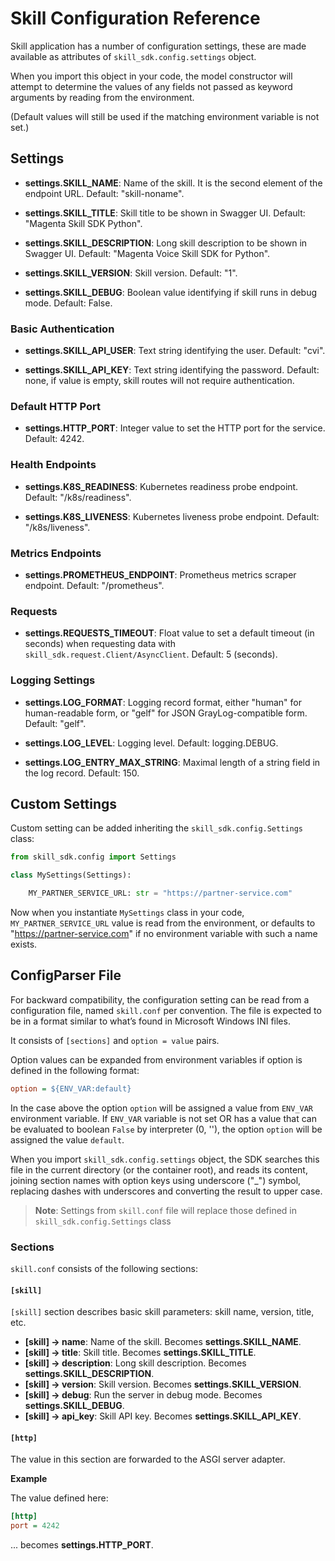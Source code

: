
# Skill Configuration Reference

Skill application has a number of configuration settings, 
these are made available as attributes of `skill_sdk.config.settings` object.

When you import this object in your code, the model constructor will attempt to determine the values of any fields 
not passed as keyword arguments by reading from the environment. 

(Default values will still be used if the matching environment variable is not set.)

## Settings

- **settings.SKILL_NAME**: Name of the skill. It is the second element of the endpoint URL. 
  Default: "skill-noname".
  

- **settings.SKILL_TITLE**: Skill title to be shown in Swagger UI. 
  Default: "Magenta Skill SDK Python".
  

- **settings.SKILL_DESCRIPTION**: Long skill description to be shown in Swagger UI. 
  Default: "Magenta Voice Skill SDK for Python".


- **settings.SKILL_VERSION**: Skill version. Default: "1".


- **settings.SKILL_DEBUG**: Boolean value identifying if skill runs in debug mode. Default: False.


### Basic Authentication

- **settings.SKILL_API_USER**: Text string identifying the user. Default: "cvi".


- **settings.SKILL_API_KEY**: Text string identifying the password. Default: none, 
  if value is empty, skill routes will not require authentication. 


### Default HTTP Port

- **settings.HTTP_PORT**: Integer value to set the HTTP port for the service. Default: 4242.


### Health Endpoints

- **settings.K8S_READINESS**: Kubernetes readiness probe endpoint. Default: "/k8s/readiness".


- **settings.K8S_LIVENESS**: Kubernetes liveness probe endpoint. Default: "/k8s/liveness".


### Metrics Endpoints


- **settings.PROMETHEUS_ENDPOINT**: Prometheus metrics scraper endpoint. Default: "/prometheus".


### Requests 


- **settings.REQUESTS_TIMEOUT**: Float value to set a default timeout (in seconds) 
  when requesting data with `skill_sdk.request.Client/AsyncClient`. Default: 5 (seconds).

### Logging Settings

- **settings.LOG_FORMAT**: Logging record format, either "human" for human-readable form, 
  or "gelf" for JSON GrayLog-compatible form. Default: "gelf".


- **settings.LOG_LEVEL**: Logging level. Default: logging.DEBUG.


- **settings.LOG_ENTRY_MAX_STRING**: Maximal length of a string field in the log record. Default: 150.


## Custom Settings

Custom setting can be added inheriting the `skill_sdk.config.Settings` class:

```python
from skill_sdk.config import Settings

class MySettings(Settings):

    MY_PARTNER_SERVICE_URL: str = "https://partner-service.com" 
```

Now when you instantiate `MySettings` class in your code, 
`MY_PARTNER_SERVICE_URL` value is read from the environment, 
or defaults to "https://partner-service.com" if no environment variable with such a name exists.    

## ConfigParser File

For backward compatibility, the configuration setting can be read from a configuration file, 
named `skill.conf` per convention. The file is expected to be in a format similar to what’s found in Microsoft Windows INI files.

It consists of `[sections]` and `option = value` pairs.  

Option values can be expanded from environment variables if option is defined in the following format:   
```ini
option = ${ENV_VAR:default}
```

In the case above the option `option` will be assigned a value from `ENV_VAR` environment variable. 
If `ENV_VAR` variable is not set OR has a value that can be evaluated to boolean `False` by interpreter (0, ''), 
the option `option` will be assigned the value `default`.

When you import `skill_sdk.config.settings` object, the SDK searches this file in the current directory 
(or the container root), and reads its content, joining section names with option keys using underscore ("_") symbol, 
replacing dashes with underscores and converting the result to upper case.

> **Note**: Settings from `skill.conf` file will replace those defined in `skill_sdk.config.Settings` class 

### Sections

`skill.conf` consists of the following sections:

#### `[skill]` 

`[skill]` section describes basic skill parameters: skill name, version, title, etc.

- **[skill] → name**: Name of the skill. Becomes **settings.SKILL_NAME**.
- **[skill] → title**: Skill title. Becomes **settings.SKILL_TITLE**.
- **[skill] → description**: Long skill description. Becomes **settings.SKILL_DESCRIPTION**.
- **[skill] → version**: Skill version. Becomes **settings.SKILL_VERSION**. 
- **[skill] → debug**: Run the server in debug mode. Becomes **settings.SKILL_DEBUG**.
- **[skill] → api_key**: Skill API key. Becomes **settings.SKILL_API_KEY**.

#### `[http]`

The value in this section are forwarded to the ASGI server adapter.  
 
**Example**

The value defined here:

```ini
[http]
port = 4242
```

... becomes **settings.HTTP_PORT**.
 